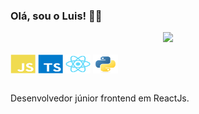### Olá, sou o Luis! :man_technologist:

<div align="center">
  <img src="https://github-readme-streak-stats.herokuapp.com?user=luisgbyte&theme=Javascript&hide_border=true&date_format=M%20j%5B%2C%20Y%5D"/>
</div>

<div style="display: inline_block"><br>
  <img align="center" alt="javascript" height="30" width="40" src="https://raw.githubusercontent.com/devicons/devicon/master/icons/javascript/javascript-plain.svg">
  <img align="center" alt="typescript" height="30" width="40" src="https://raw.githubusercontent.com/devicons/devicon/master/icons/typescript/typescript-plain.svg">
  <img align="center" alt="react" height="30" width="40" src="https://raw.githubusercontent.com/devicons/devicon/master/icons/react/react-original.svg">
  <img align="center" alt="python" height="30" width="40" src="https://raw.githubusercontent.com/devicons/devicon/master/icons/python/python-original.svg">
</div>
<br/>
<div>
  <p>Desenvolvedor júnior frontend em ReactJs.</p>
</div>
